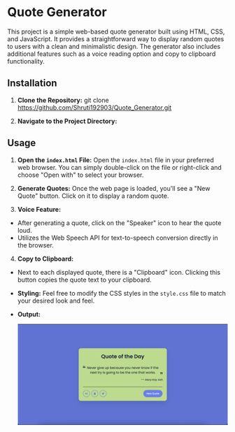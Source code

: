 # Quote Generator

This project is a simple web-based quote generator built using HTML, CSS, and JavaScript. It provides a straightforward way to display random quotes to users with a clean and minimalistic design. The generator also includes additional features such as a voice reading option and copy to clipboard functionality.

## Installation

1. **Clone the Repository:**
git clone https://github.com/Shruti192903/Quote_Generator.git

2. **Navigate to the Project Directory:**


## Usage

1. **Open the `index.html` File:**
Open the `index.html` file in your preferred web browser. You can simply double-click on the file or right-click and choose "Open with" to select your browser.

2. **Generate Quotes:**
Once the web page is loaded, you'll see a "New Quote" button. Click on it to display a random quote.

3. **Voice Feature:**
- After generating a quote, click on the "Speaker" icon to hear the quote loud.
- Utilizes the Web Speech API for text-to-speech conversion directly in the browser.
 
4. **Copy to Clipboard:**
- Next to each displayed quote, there is a "Clipboard" icon. Clicking this button copies the quote text to your clipboard.


- **Styling:**
Feel free to modify the CSS styles in the `style.css` file to match your desired look and feel.

- **Output:**

  ![Screenshot](Image.png)

  
